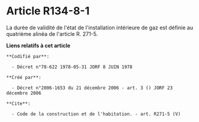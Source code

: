 # Article R134-8-1

La durée de validité de l'état de l'installation intérieure de gaz est définie au quatrième alinéa de l'article R. 271-5.

**Liens relatifs à cet article**

	**Codifié par**:

	  - Décret n°78-622 1978-05-31 JORF 8 JUIN 1978

	**Créé par**:

	  - Décret n°2006-1653 du 21 décembre 2006 - art. 3 () JORF 23 décembre 2006

	**Cite**:

	  - Code de la construction et de l'habitation. - art. R271-5 (V)
